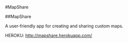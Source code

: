 #MapShare

##MapShare

A user-friendly app for creating and sharing custom maps.

HEROKU: http://mapshare.herokuapp.com/
